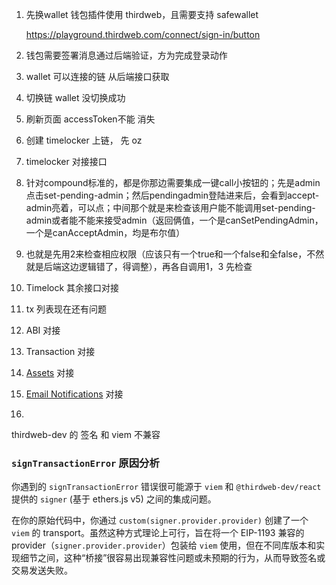 1. 先换wallet 钱包插件使用 thirdweb，且需要支持 safewallet

   https://playground.thirdweb.com/connect/sign-in/button
2. 钱包需要签署消息通过后端验证，方为完成登录动作
3. wallet 可以连接的链 从后端接口获取
4. 切换链 wallet 没切换成功
5. 刷新页面 accessToken不能 消失
6. 创建 timelocker 上链， 先 oz
7. timelocker 对接接口
8. 针对compound标准的，都是你那边需要集成一键call小按钮的；先是admin点击set-pending-admin；然后pendingadmin登陆进来后，会看到accept-admin亮着，可以点；中间那个就是来检查该用户能不能调用set-pending-admin或者能不能来接受admin（返回俩值，一个是canSetPendingAdmin，一个是canAcceptAdmin，均是布尔值）
9. 也就是先用2来检查相应权限（应该只有一个true和一个false和全false，不然就是后端这边逻辑错了，得调整），再各自调用1，3
   先检查
10. Timelock 其余接口对接
11. tx 列表现在还有问题
12. ABI 对接
13. Transaction 对接
14. [Assets](http://localhost:8080/swagger/index.html#/Assets) 对接
15. [Email Notifications](http://localhost:8080/swagger/index.html#/Email%20Notifications) 对接
16. 




thirdweb-dev 的 签名 和 viem 不兼容




### `signTransactionError` 原因分析

你遇到的 `signTransactionError` 错误很可能源于 `viem` 和 `@thirdweb-dev/react` 提供的 `signer` (基于 ethers.js v5) 之间的集成问题。

在你的原始代码中，你通过 `custom(signer.provider.provider)` 创建了一个 `viem` 的 transport。虽然这种方式理论上可行，旨在将一个 EIP-1193 兼容的 provider（`signer.provider.provider`）包装给 `viem` 使用，但在不同库版本和实现细节之间，这种“桥接”很容易出现兼容性问题或未预期的行为，从而导致签名或交易发送失败。
